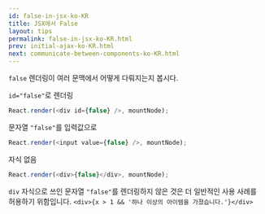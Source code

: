 ```yaml
---
id: false-in-jsx-ko-KR
title: JSX에서 False
layout: tips
permalink: false-in-jsx-ko-KR.html
prev: initial-ajax-ko-KR.html
next: communicate-between-components-ko-KR.html
---
```


`false` 렌더링이 여러 문맥에서 어떻게 다뤄지는지 봅시다.

`id="false"`로 렌더링

```js
React.render(<div id={false} />, mountNode);
```

문자열 `"false"`를 입력값으로

```js
React.render(<input value={false} />, mountNode);
```

자식 없음

```js
React.render(<div>{false}</div>, mountNode);
```

`div` 자식으로 쓰인 문자열 `"false"`를 렌더링하지 않은 것은 더 일반적인 사용 사례를 허용하기 위함입니다. `<div>{x > 1 && '하나 이상의 아이템을 가졌습니다.'}</div>`
